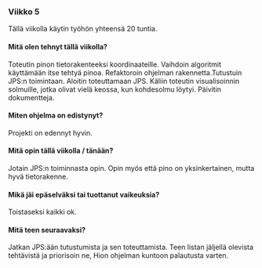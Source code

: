### Viikko 5

Tällä viikolla käytin työhön yhteensä 20 tuntia.

#### Mitä olen tehnyt tällä viikolla? 

Toteutin pinon tietorakenteeksi koordinaateille. Vaihdoin algoritmit käyttämään itse tehtyä pinoa. Refaktoroin ohjelman rakennetta.Tutustuin JPS:n toimintaan. Aloitin toteuttamaan JPS. Käliin toteutin visualisoinnin solmuille, jotka olivat vielä keossa, kun kohdesolmu löytyi. Päivitin dokumentteja.

#### Miten ohjelma on edistynyt?

Projekti on edennyt hyvin.

####  Mitä opin tällä viikolla / tänään? 

Jotain JPS:n toiminnasta opin. Opin myös että pino on yksinkertainen, mutta hyvä tietorakenne.

#### Mikä jäi epäselväksi tai tuottanut vaikeuksia?

Toistaseksi kaikki ok.

#### Mitä teen seuraavaksi? 

Jatkan JPS:ään tutustumista ja sen toteuttamista. Teen listan jäljellä olevista tehtävistä ja priorisoin ne, Hion ohjelman kuntoon palautusta varten.

